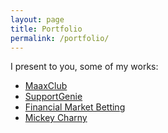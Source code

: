 ```yaml
---
layout: page
title: Portfolio
permalink: /portfolio/
---
```


I present to you, some of my works:

- [MaaxClub](http://maa.grok.my)
- [SupportGenie](http://supportgenie.co)
- [Financial Market Betting](http://financialmarketbetting.com)
- [Mickey Charny](http://mickeycharny.com)
